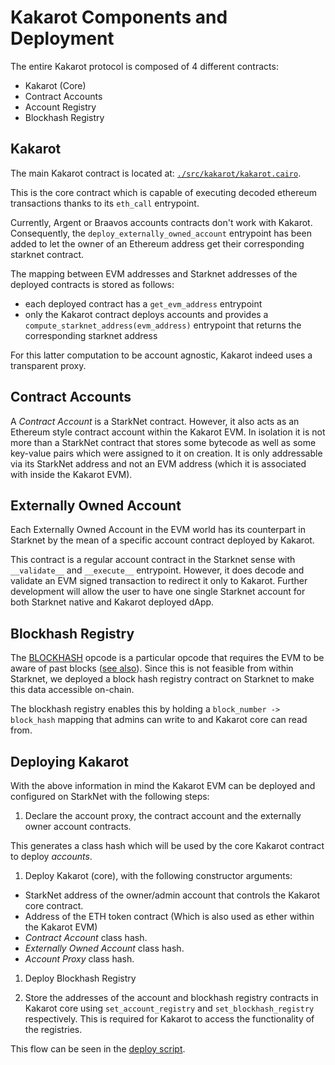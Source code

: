 # Kakarot Components and Deployment

The entire Kakarot protocol is composed of 4 different contracts:

- Kakarot (Core)
- Contract Accounts
- Account Registry
- Blockhash Registry

## Kakarot

The main Kakarot contract is located at:
[`./src/kakarot/kakarot.cairo`](../../src/kakarot/kakarot.cairo).

This is the core contract which is capable of executing decoded ethereum
transactions thanks to its `eth_call` entrypoint.

Currently, Argent or Braavos accounts contracts don't work with Kakarot.
Consequently, the `deploy_externally_owned_account` entrypoint has been added to
let the owner of an Ethereum address get their corresponding starknet contract.

The mapping between EVM addresses and Starknet addresses of the deployed
contracts is stored as follows:

- each deployed contract has a `get_evm_address` entrypoint
- only the Kakarot contract deploys accounts and provides a
  `compute_starknet_address(evm_address)` entrypoint that returns the
  corresponding starknet address

For this latter computation to be account agnostic, Kakarot indeed uses a
transparent proxy.

## Contract Accounts

A _Contract Account_ is a StarkNet contract. However, it also acts as an
Ethereum style contract account within the Kakarot EVM. In isolation it is not
more than a StarkNet contract that stores some bytecode as well as some
key-value pairs which were assigned to it on creation. It is only addressable
via its StarkNet address and not an EVM address (which it is associated with
inside the Kakarot EVM).

## Externally Owned Account

Each Externally Owned Account in the EVM world has its counterpart in Starknet
by the mean of a specific account contract deployed by Kakarot.

This contract is a regular account contract in the Starknet sense with
`__validate__` and `__execute__` entrypoint. However, it does decode and
validate an EVM signed transaction to redirect it only to Kakarot. Further
development will allow the user to have one single Starknet account for both
Starknet native and Kakarot deployed dApp.

## Blockhash Registry

The [BLOCKHASH](https://www.evm.codes/#40) opcode is a particular opcode that
requires the EVM to be aware of past blocks
([see also](https://ethresear.ch/t/the-curious-case-of-blockhash-and-stateless-ethereum/7304/7)).
Since this is not feasible from within Starknet, we deployed a block hash
registry contract on Starknet to make this data accessible on-chain.

The blockhash registry enables this by holding a `block_number -> block_hash`
mapping that admins can write to and Kakarot core can read from.

## Deploying Kakarot

With the above information in mind the Kakarot EVM can be deployed and
configured on StarkNet with the following steps:

1. Declare the account proxy, the contract account and the externally owner
   account contracts.

This generates a class hash which will be used by the core Kakarot contract to
deploy _accounts_.

1. Deploy Kakarot (core), with the following constructor arguments:

- StarkNet address of the owner/admin account that controls the Kakarot core
  contract.
- Address of the ETH token contract (Which is also used as ether within the
  Kakarot EVM)
- _Contract Account_ class hash.
- _Externally Owned Account_ class hash.
- _Account Proxy_ class hash.

1. Deploy Blockhash Registry

1. Store the addresses of the account and blockhash registry contracts in
   Kakarot core using `set_account_registry` and `set_blockhash_registry`
   respectively. This is required for Kakarot to access the functionality of the
   registries.

This flow can be seen in the [deploy script](../../scripts/deploy_kakarot.py).
